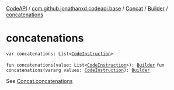 [CodeAPI](../../../index.md) / [com.github.jonathanxd.codeapi.base](../../index.md) / [Concat](../index.md) / [Builder](index.md) / [concatenations](.)

# concatenations

`var concatenations: List<`[`CodeInstruction`](../../../com.github.jonathanxd.codeapi/-code-instruction.md)`>`

`fun concatenations(value: List<`[`CodeInstruction`](../../../com.github.jonathanxd.codeapi/-code-instruction.md)`>): `[`Builder`](index.md)
`fun concatenations(vararg values: `[`CodeInstruction`](../../../com.github.jonathanxd.codeapi/-code-instruction.md)`): `[`Builder`](index.md)

See [Concat.concatenations](../concatenations.md)

